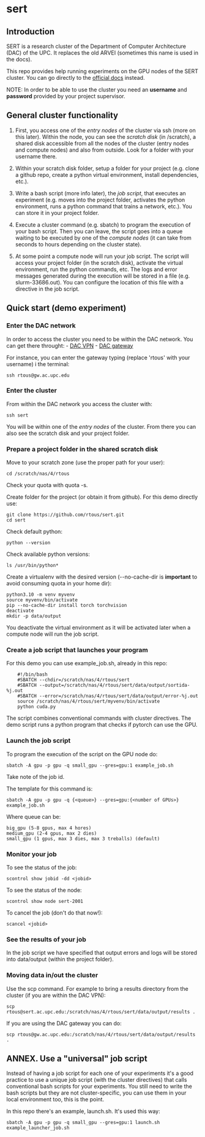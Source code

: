 # sert

## Introduction 

SERT is a research cluster of the Department of Computer Architecture (DAC) of the UPC. It replaces the old ARVEI (sometimes this name is used in the docs). 

This repo provides help running experiments on the GPU nodes of the SERT cluster. You can go directly to the [official docs](https://www.ac.upc.edu/app/wiki/serveis-tic/Clusters/Users) instead.

NOTE: In order to be able to use the cluster you need an **username** and **password** provided by your project supervisor. 

## General cluster functionality

1) First, you access one of the *entry nodes* of the cluster via ssh (more on this later). Within the node, you can see the *scratch disk* (in /scratch), a shared disk accessible from all the nodes of the cluster (entry nodes and compute nodes) and also from outside. Look for a folder with your username there.

2) Within your scratch disk folder, setup a folder for your project (e.g. clone a github repo, create a python virtual environment, install dependencies, etc.).

3) Write a bash script (more info later), the *job script*, that executes an experiment (e.g. moves into the project folder, activates the python environment, runs a python command that trains a network, etc.). You can store it in your project folder. 

4) Execute a cluster command (e.g. sbatch) to program the execution of your bash script. Then you can leave, the script goes into a queue waiting to be executed by one of the *compute nodes* (it can take from seconds to hours depending on the cluster state). 

5) At some point a compute node will run your job script. The script will access your project folder (in the scratch disk), activate the virtual environment, run the python commands, etc. The logs and error messages generated during the execution will be stored in a file (e.g. slurm-33686.out). You can configure the location of this file with a directive in the job script.

## Quick start (demo experiment)

### Enter the DAC network 

In order to access the cluster you need to be within the DAC network. You can get there throught:
	- [DAC VPN](https://www.ac.upc.edu/app/wiki/serveis-tic/Gateway/VPN)
	- [DAC gateway](https://www.ac.upc.edu/app/wiki/serveis-tic/Gateway/SSH)

For instance, you can enter the gateway typing (replace 'rtous' with your username) i the terminal:

	ssh rtous@gw.ac.upc.edu 

### Enter the cluster

From within the DAC network you access the cluster with:

	ssh sert 

You will be within one of the *entry nodes* of the cluster. From there you can also see the scratch disk and your project folder. 

### Prepare a project folder in the shared scratch disk

Move to your scratch zone (use the proper path for your user):

	cd /scratch/nas/4/rtous

Check your quota with quota -s.

Create folder for the project (or obtain it from github). For this demo directly use:

	git clone https://github.com/rtous/sert.git
	cd sert

Check default python:

	python --version

Check available python versions:

	ls /usr/bin/python*

Create a virtualenv with the desired version (--no-cache-dir is **important** to avoid consuming quota in your home dir):

	python3.10 -m venv myvenv
	source myvenv/bin/activate
	pip --no-cache-dir install torch torchvision
	deactivate
	mkdir -p data/output

You deactivate the virtual environment as it will be activated later when a compute node will run the job script.

### Create a job script that launches your program

For this demo you can use example_job.sh, already in this repo:
```
	#!/bin/bash
	#SBATCH --chdir=/scratch/nas/4/rtous/sert
	#SBATCH --output=/scratch/nas/4/rtous/sert/data/output/sortida-%j.out
	#SBATCH --error=/scratch/nas/4/rtous/sert/data/output/error-%j.out
	source /scratch/nas/4/rtous/sert/myvenv/bin/activate	
	python cuda.py
```

The script combines conventional commands with cluster directives. The demo script runs a python program that checks if pytorch can use the GPU.

### Launch the job script

To program the execution of the script on the GPU node do:

	sbatch -A gpu -p gpu -q small_gpu --gres=gpu:1 example_job.sh

Take note of the job id.

The template for this command is:

	sbatch -A gpu -p gpu -q {<queue>} --gres=gpu:{<number of GPUs>} example_job.sh

Where queue can be:

	big_gpu (5-8 gpus, max 4 hores)
	medium_gpu (2-4 gpus, max 2 dies)
	small_gpu (1 gpus, max 3 dies, max 3 treballs) (default)

### Monitor your job

To see the status of the job:

	scontrol show jobid -dd <jobid>

To see the status of the node:

	scontrol show node sert-2001

To cancel the job (don't do that now!):

	scancel <jobid>

### See the results of your job

In the job script we have specified that output errors and logs will be stored into data/output (within the project folder).

### Moving data in/out the cluster

Use the scp command. For example to bring a results directory from the cluster (if you are within the DAC VPN):

	scp rtous@sert.ac.upc.edu:/scratch/nas/4/rtous/sert/data/output/results .

If you are using the DAC gateway you can do:

	scp rtous@gw.ac.upc.edu:/scratch/nas/4/rtous/sert/data/output/results .

## ANNEX. Use a "universal" job script 

Instead of having a job script for each one of your experiments it's a good practice to use a unique job script (with the cluster directives) that calls conventional bash scripts for your experiments. You still need to write the bash scripts but they are not cluster-specific, you can use them in your local environment too, this is the point. 

In this repo there's an example, launch.sh. It's used this way:

	sbatch -A gpu -p gpu -q small_gpu --gres=gpu:1 launch.sh example_launcher_job.sh
